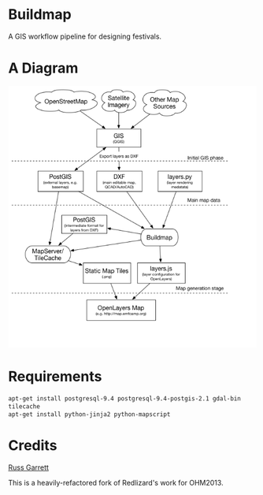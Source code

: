 Buildmap
========

A GIS workflow pipeline for designing festivals.

A Diagram
=========

![buildmap diagram](/docs/diagram.png?raw=true)

Requirements
============

    apt-get install postgresql-9.4 postgresql-9.4-postgis-2.1 gdal-bin tilecache
    apt-get install python-jinja2 python-mapscript

Credits
=======

[Russ Garrett](https://github.com/russss)

This is a heavily-refactored fork of Redlizard's work for OHM2013.
